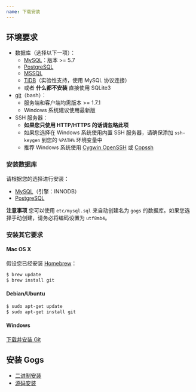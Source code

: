 ```yaml
---
name: 下载安装
---
```


## 环境要求

- 数据库（选择以下一项）：
    - [MySQL](http://dev.mysql.com)：版本 >= 5.7
    - [PostgreSQL](http://www.postgresql.org/)
    - [MSSQL](https://en.wikipedia.org/wiki/Microsoft_SQL_Server)
    - [TiDB](https://github.com/pingcap/tidb)（实验性支持，使用 MySQL 协议连接）
    - 或者 **什么都不安装** 直接使用 SQLite3
- [git](http://git-scm.com/)（bash）：
    - 服务端和客户端均需版本 >= 1.7.1
    - Windows 系统建议使用最新版
- SSH 服务器：
    - **如果您只使用 HTTP/HTTPS 的话请忽略此项**
    - 如果您选择在 Windows 系统使用内置 SSH 服务器，请确保添加 `ssh-keygen` 到您的 `%PATH%` 环境变量中
    - 推荐 Windows 系统使用 [Cygwin OpenSSH](http://docs.oracle.com/cd/E24628_01/install.121/e22624/preinstall_req_cygwin_ssh.htm) 或 [Copssh](https://www.itefix.net/copssh)

### 安装数据库

请根据您的选择进行安装：

- [MySQL](http://dev.mysql.com/downloads/mysql/)（引擎：INNODB）
- [PostgreSQL](http://www.postgresql.org/download/)

**注意事项** 您可以使用 `etc/mysql.sql` 来自动创建名为 `gogs` 的数据库。如果您选择手动创建，请务必将编码设置为 `utf8mb4`。

### 安装其它要求

#### Mac OS X

假设您已经安装 [Homebrew](http://brew.sh/)：

```sh
$ brew update
$ brew install git
```

#### Debian/Ubuntu

```sh
$ sudo apt-get update
$ sudo apt-get install git
```

#### Windows

[下载并安装 Git](http://git-scm.com/downloads)

## 安装 Gogs

- [二进制安装](http://gogs.io/docs/installation/install_from_binary.html)
- [源码安装](http://gogs.io/docs/installation/install_from_source.html)
